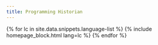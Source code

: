 ```yaml
---
title: Programming Historian
---
```


<div class="container">
{% for lc in site.data.snippets.language-list %}
  {% include homepage_block.html lang=lc %}
{% endfor %}
</div>
